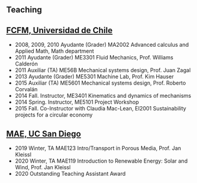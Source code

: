 ## Teaching

## [FCFM, Universidad de Chile](http://ingenieria.uchile.cl/)
* 2008, 2009, 2010 Ayudante (Grader) MA2002 Advanced calculus and Applied Math, Math department
* 2011 Ayudante (Grader) ME3301 Fluid Mechanics, Prof. Williams Calderón
* 2011 Auxiliar (TA) ME56B Mechanical systems design, Prof. Juan Zagal
* 2013 Ayudante (Grader) ME5301 Machine Lab, Prof. Kim Hauser
* 2015 Auxiliar (TA) ME5601 Mechanical systems design, Prof. Roberto Corvalán
* 2014 Fall. Instructor, ME3401 Kinematics and dynamics of mechanisms
* 2014 Spring. Instructor, ME5101 Project Workshop
* 2015 Fall. Co-Instructor with Claudia Mac-Lean, EI2001 Sustainability projects for a circular economy

## [MAE, UC San Diego](http://mae.ucsd.edu)
* 2019 Winter, TA MAE123 Intro/Transport in Porous Media, Prof. Jan Kleissl
* 2020 Winter, TA MAE119 Introduction to Renewable Energy: Solar and Wind, Prof. Jan Kleissl
* 2020 Outstanding Teaching Assistant Award
